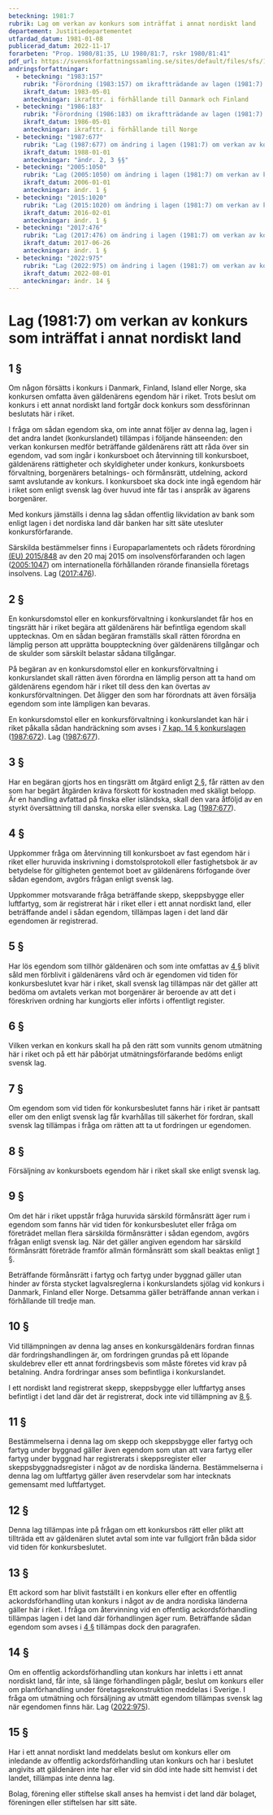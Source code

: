 ```yaml
---
beteckning: 1981:7
rubrik: Lag om verkan av konkurs som inträffat i annat nordiskt land
departement: Justitiedepartementet
utfardad_datum: 1981-01-08
publicerad_datum: 2022-11-17
forarbeten: "Prop. 1980/81:35, LU 1980/81:7, rskr 1980/81:41"
pdf_url: https://svenskforfattningssamling.se/sites/default/files/sfs/1981-01/SFS1981-7.pdf
andringsforfattningar:
  - beteckning: "1983:157"
    rubrik: "Förordning (1983:157) om ikraftträdande av lagen (1981:7) om verkan av konkurs som inträffat i annat nordiskt land"
    ikraft_datum: 1983-05-01
    anteckningar: ikrafttr. i förhållande till Danmark och Finland
  - beteckning: "1986:183"
    rubrik: "Förordning (1986:183) om ikraftträdande av lagen (1981:7) om verkan av konkurs som inträffat i annat nordiskt land"
    ikraft_datum: 1986-05-01
    anteckningar: ikrafttr. i förhållande till Norge
  - beteckning: "1987:677"
    rubrik: "Lag (1987:677) om ändring i lagen (1981:7) om verkan av konkurs som inträffat i annat nordiskt land"
    ikraft_datum: 1988-01-01
    anteckningar: "ändr. 2, 3 §§"
  - beteckning: "2005:1050"
    rubrik: "Lag (2005:1050) om ändring i lagen (1981:7) om verkan av konkurs som inträffat i annat nordiskt land"
    ikraft_datum: 2006-01-01
    anteckningar: ändr. 1 §
  - beteckning: "2015:1020"
    rubrik: "Lag (2015:1020) om ändring i lagen (1981:7) om verkan av konkurs som inträffat i annat nordiskt land"
    ikraft_datum: 2016-02-01
    anteckningar: ändr. 1 §
  - beteckning: "2017:476"
    rubrik: "Lag (2017:476) om ändring i lagen (1981:7) om verkan av konkurs som inträffat i annat nordiskt land"
    ikraft_datum: 2017-06-26
    anteckningar: ändr. 1 §
  - beteckning: "2022:975"
    rubrik: "Lag (2022:975) om ändring i lagen (1981:7) om verkan av konkurs som inträffat i annat nordiskt land"
    ikraft_datum: 2022-08-01
    anteckningar: ändr. 14 §
---
```


# Lag (1981:7) om verkan av konkurs som inträffat i annat nordiskt land

## 1 §

Om någon försätts i konkurs i Danmark, Finland, Island eller Norge, ska konkursen omfatta även gäldenärens egendom här i riket. Trots beslut om konkurs i ett annat nordiskt land fortgår dock konkurs som dessförinnan beslutats här i riket.

I fråga om sådan egendom ska, om inte annat följer av denna lag, lagen i det andra landet (konkurslandet) tillämpas i följande hänseenden: den verkan konkursen medför beträffande gäldenärens rätt att råda över sin egendom, vad som ingår i konkursboet och återvinning till konkursboet, gäldenärens rättigheter och skyldigheter under konkurs, konkursboets förvaltning, borgenärers betalnings- och förmånsrätt, utdelning, ackord samt avslutande av konkurs. I konkursboet ska dock inte ingå egendom här i riket som enligt svensk lag över huvud inte får tas i anspråk av ägarens borgenärer.

Med konkurs jämställs i denna lag sådan offentlig likvidation av bank som enligt lagen i det nordiska land där banken har sitt säte utesluter konkursförfarande.

Särskilda bestämmelser finns i Europaparlamentets och rådets förordning [(EU) 2015/848](https://eur-lex.europa.eu/legal-content/SV/ALL/?uri=celex%3A32015R0848) av den 20 maj 2015 om insolvensförfaranden och lagen ([2005:1047](https://selex.se/eli/sfs/2005/1047)) om internationella förhållanden rörande finansiella företags insolvens. Lag ([2017:476](https://selex.se/eli/sfs/2017/476)).

## 2 §

En konkursdomstol eller en konkursförvaltning i konkurslandet får hos en tingsrätt här i riket begära att gäldenärens här befintliga egendom skall upptecknas. Om en sådan begäran framställs skall rätten förordna en lämplig person att upprätta bouppteckning över gäldenärens tillgångar och de skulder som särskilt belastar sådana tillgångar.

På begäran av en konkursdomstol eller en konkursförvaltning i konkurslandet skall rätten även förordna en lämplig person att ta hand om gäldenärens egendom här i riket till dess den kan övertas av konkursförvaltningen. Det åligger den som har förordnats att även försälja egendom som inte lämpligen kan bevaras.

En konkursdomstol eller en konkursförvaltning i konkurslandet kan här i riket påkalla sådan handräckning som avses i [7 kap. 14 § konkurslagen](https://selex.se/eli/sfs/1987/672#kap7.14) ([1987:672](https://selex.se/eli/sfs/1987/672)). Lag ([1987:677](https://selex.se/eli/sfs/1987/677)).

## 3 §

Har en begäran gjorts hos en tingsrätt om åtgärd enligt [2 §](#2), får rätten av den som har begärt åtgärden kräva förskott för kostnaden med skäligt belopp. Är en handling avfattad på finska eller isländska, skall den vara åtföljd av en styrkt översättning till danska, norska eller svenska. Lag ([1987:677](https://selex.se/eli/sfs/1987/677)).

## 4 §

Uppkommer fråga om återvinning till konkursboet av fast egendom här i riket eller huruvida inskrivning i domstolsprotokoll eller fastighetsbok är av betydelse för giltigheten gentemot boet av gäldenärens förfogande över sådan egendom, avgörs frågan enligt svensk lag.

Uppkommer motsvarande fråga beträffande skepp, skeppsbygge eller luftfartyg, som är registrerat här i riket eller i ett annat nordiskt land, eller beträffande andel i sådan egendom, tillämpas lagen i det land där egendomen är registrerad.

## 5 §

Har lös egendom som tillhör gäldenären och som inte omfattas av [4 §](#4) blivit såld men förblivit i gäldenärens vård och är egendomen vid tiden för konkursbeslutet kvar här i riket, skall svensk lag tillämpas när det gäller att bedöma om avtalets verkan mot borgenärer är beroende av att det i föreskriven ordning har kungjorts eller införts i offentligt register.

## 6 §

Vilken verkan en konkurs skall ha på den rätt som vunnits genom utmätning här i riket och på ett här påbörjat utmätningsförfarande bedöms enligt svensk lag.

## 7 §

Om egendom som vid tiden för konkursbeslutet fanns här i riket är pantsatt eller om den enligt svensk lag får kvarhållas till säkerhet för fordran, skall svensk lag tillämpas i fråga om rätten att ta ut fordringen ur egendomen.

## 8 §

Försäljning av konkursboets egendom här i riket skall ske enligt svensk lag.

## 9 §

Om det här i riket uppstår fråga huruvida särskild förmånsrätt äger rum i egendom som fanns här vid tiden för konkursbeslutet eller fråga om företrädet mellan flera särskilda förmånsrätter i sådan egendom, avgörs frågan enligt svensk lag. När det gäller angiven egendom har särskild förmånsrätt företräde framför allmän förmånsrätt som skall beaktas enligt [1 §](#1).

Beträffande förmånsrätt i fartyg och fartyg under byggnad gäller utan hinder av första stycket lagvalsreglerna i konkurslandets sjölag vid konkurs i Danmark, Finland eller Norge. Detsamma gäller beträffande annan verkan i förhållande till tredje man.

## 10 §

Vid tillämpningen av denna lag anses en konkursgäldenärs fordran finnas där fordringshandlingen är, om fordringen grundas på ett löpande skuldebrev eller ett annat fordringsbevis som måste företes vid krav på betalning. Andra fordringar anses som befintliga i konkurslandet.

I ett nordiskt land registrerat skepp, skeppsbygge eller luftfartyg anses befintligt i det land där det är registrerat, dock inte vid tillämpning av [8 §](#8).

## 11 §

Bestämmelserna i denna lag om skepp och skeppsbygge eller fartyg och fartyg under byggnad gäller även egendom som utan att vara fartyg eller fartyg under byggnad har registrerats i skeppsregister eller skeppsbyggnadsregister i något av de nordiska länderna. Bestämmelserna i denna lag om luftfartyg gäller även reservdelar som har intecknats gemensamt med luftfartyget.

## 12 §

Denna lag tillämpas inte på frågan om ett konkursbos rätt eller plikt att tillträda ett av gäldenären slutet avtal som inte var fullgjort från båda sidor vid tiden för konkursbeslutet.

## 13 §

Ett ackord som har blivit fastställt i en konkurs eller efter en offentlig ackordsförhandling utan konkurs i något av de andra nordiska länderna gäller här i riket. I fråga om återvinning vid en offentlig ackordsförhandling tillämpas lagen i det land där förhandlingen äger rum. Beträffande sådan egendom som avses i [4 §](#4) tillämpas dock den paragrafen.

## 14 §

Om en offentlig ackordsförhandling utan konkurs har inletts i ett annat nordiskt land, får inte, så länge förhandlingen pågår, beslut om konkurs eller om planförhandling under företagsrekonstruktion meddelas i Sverige. I fråga om utmätning och försäljning av utmätt egendom tillämpas svensk lag när egendomen finns här. Lag ([2022:975](https://selex.se/eli/sfs/2022/975)).

## 15 §

Har i ett annat nordiskt land meddelats beslut om konkurs eller om inledande av offentlig ackordsförhandling utan konkurs och har i beslutet angivits att gäldenären inte har eller vid sin död inte hade sitt hemvist i det landet, tillämpas inte denna lag.

Bolag, förening eller stiftelse skall anses ha hemvist i det land där bolaget, föreningen eller stiftelsen har sitt säte.